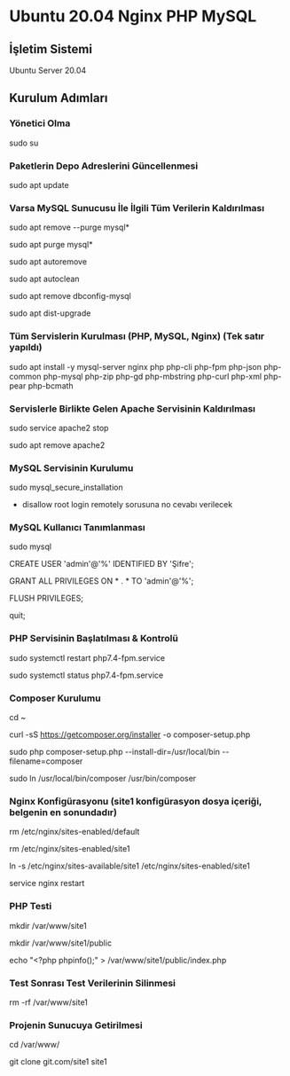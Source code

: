 # Ubuntu 20.04 Nginx PHP MySQL

## İşletim Sistemi

Ubuntu Server 20.04

## Kurulum Adımları

### Yönetici Olma

sudo su

### Paketlerin Depo Adreslerini Güncellenmesi

sudo apt update

### Varsa MySQL Sunucusu İle İlgili Tüm Verilerin Kaldırılması

sudo apt remove --purge mysql\*

sudo apt purge mysql\*

sudo apt autoremove

sudo apt autoclean

sudo apt remove dbconfig-mysql

sudo apt dist-upgrade

### Tüm Servislerin Kurulması (PHP, MySQL, Nginx) (Tek satır yapıldı)

sudo apt install -y mysql-server nginx php php-cli php-fpm php-json php-common php-mysql php-zip php-gd php-mbstring php-curl php-xml php-pear php-bcmath

### Servislerle Birlikte Gelen Apache Servisinin Kaldırılması

sudo service apache2 stop

sudo apt remove apache2

### MySQL Servisinin Kurulumu

sudo mysql\_secure\_installation

- disallow root login remotely sorusuna no cevabı verilecek

### MySQL Kullanıcı Tanımlanması

sudo mysql

CREATE USER &#39;admin&#39;@&#39;%&#39; IDENTIFIED BY &#39;Şifre&#39;;

GRANT ALL PRIVILEGES ON \* . \* TO &#39;admin&#39;@&#39;%&#39;;

FLUSH PRIVILEGES;

quit;

### PHP Servisinin Başlatılması &amp; Kontrolü

sudo systemctl restart php7.4-fpm.service

sudo systemctl status php7.4-fpm.service

### Composer Kurulumu

cd ~

curl -sS https://getcomposer.org/installer -o composer-setup.php

sudo php composer-setup.php --install-dir=/usr/local/bin --filename=composer

sudo ln /usr/local/bin/composer /usr/bin/composer

### Nginx Konfigürasyonu (site1 konfigürasyon dosya içeriği, belgenin en sonundadır)

rm /etc/nginx/sites-enabled/default

rm /etc/nginx/sites-enabled/site1

ln -s /etc/nginx/sites-available/site1 /etc/nginx/sites-enabled/site1

service nginx restart

### PHP Testi

mkdir /var/www/site1

mkdir /var/www/site1/public

echo "\<?php phpinfo();" \> /var/www/site1/public/index.php

### Test Sonrası Test Verilerinin Silinmesi

rm -rf /var/www/site1

### Projenin Sunucuya Getirilmesi

cd /var/www/

git clone git.com/site1 site1

